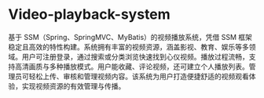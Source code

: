 # Video-playback-system
基于 SSM（Spring、SpringMVC、MyBatis）的视频播放系统，凭借 SSM 框架稳定且高效的特性构建。系统拥有丰富的视频资源，涵盖影视、教育、娱乐等多领域。用户可注册登录，通过搜索或分类浏览快速找到心仪视频。播放过程流畅，支持高清画质与多种播放模式。用户能收藏、评论视频，还可建立个人播放列表。管理员可轻松上传、审核和管理视频内容。该系统为用户打造便捷舒适的视频观看体验，实现视频资源的有效管理与传播。 
